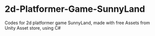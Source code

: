 # 2d-Platformer-Game-SunnyLand 
Codes for 2d platformer game SunnyLand, made with free Assets from Unity Asset store, using C#
